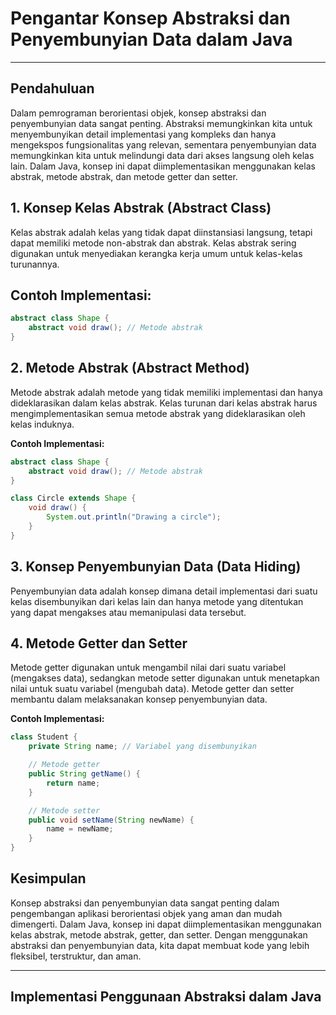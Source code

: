 # **Pengantar Konsep Abstraksi dan Penyembunyian Data dalam Java**

---

## **Pendahuluan**

Dalam pemrograman berorientasi objek, konsep abstraksi dan penyembunyian data sangat penting. Abstraksi memungkinkan kita untuk menyembunyikan detail implementasi yang kompleks dan hanya mengekspos fungsionalitas yang relevan, sementara penyembunyian data memungkinkan kita untuk melindungi data dari akses langsung oleh kelas lain. Dalam Java, konsep ini dapat diimplementasikan menggunakan kelas abstrak, metode abstrak, dan metode getter dan setter.

## **1. Konsep Kelas Abstrak (Abstract Class)**

Kelas abstrak adalah kelas yang tidak dapat diinstansiasi langsung, tetapi dapat memiliki metode non-abstrak dan abstrak. Kelas abstrak sering digunakan untuk menyediakan kerangka kerja umum untuk kelas-kelas turunannya.

## **Contoh Implementasi:**

```java
abstract class Shape {
    abstract void draw(); // Metode abstrak
}
```

## **2. Metode Abstrak (Abstract Method)**

Metode abstrak adalah metode yang tidak memiliki implementasi dan hanya dideklarasikan dalam kelas abstrak. Kelas turunan dari kelas abstrak harus mengimplementasikan semua metode abstrak yang dideklarasikan oleh kelas induknya.

**Contoh Implementasi:**

```java
abstract class Shape {
    abstract void draw(); // Metode abstrak
}

class Circle extends Shape {
    void draw() {
        System.out.println("Drawing a circle");
    }
}
```

## **3. Konsep Penyembunyian Data (Data Hiding)**

Penyembunyian data adalah konsep dimana detail implementasi dari suatu kelas disembunyikan dari kelas lain dan hanya metode yang ditentukan yang dapat mengakses atau memanipulasi data tersebut.

## **4. Metode Getter dan Setter**

Metode getter digunakan untuk mengambil nilai dari suatu variabel (mengakses data), sedangkan metode setter digunakan untuk menetapkan nilai untuk suatu variabel (mengubah data). Metode getter dan setter membantu dalam melaksanakan konsep penyembunyian data.

**Contoh Implementasi:**

```java
class Student {
    private String name; // Variabel yang disembunyikan

    // Metode getter
    public String getName() {
        return name;
    }

    // Metode setter
    public void setName(String newName) {
        name = newName;
    }
}
```

## **Kesimpulan**

Konsep abstraksi dan penyembunyian data sangat penting dalam pengembangan aplikasi berorientasi objek yang aman dan mudah dimengerti. Dalam Java, konsep ini dapat diimplementasikan menggunakan kelas abstrak, metode abstrak, getter, dan setter. Dengan menggunakan abstraksi dan penyembunyian data, kita dapat membuat kode yang lebih fleksibel, terstruktur, dan aman.

---

## **Implementasi Penggunaan Abstraksi dalam Java**
